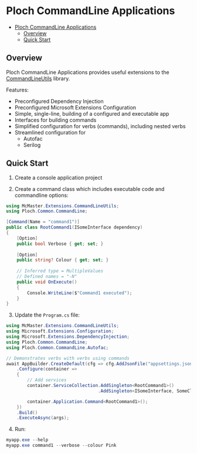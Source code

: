 # Ploch CommandLine Applications

<!-- @import "[TOC]" {cmd="toc" depthFrom=1 depthTo=6 orderedList=false} -->

<!-- code_chunk_output -->

- [Ploch CommandLine Applications](#ploch-commandline-applications)
  - [Overview](#overview)
  - [Quick Start](#quick-start)

<!-- /code_chunk_output -->

## Overview

Ploch CommandLine Applications provides useful extensions to the [CommandLineUtils](https://github.com/natemcmaster/CommandLineUtils) library.

Features:

- Preconfigured Dependency Injection
- Preconfigured Microsoft Extensions Configuration
- Simple, single-line, building of a configured and executable app
- Interfaces for building commands
- Simplified configuration for verbs (commands), including nested verbs
- Streamlined configuration for
  - Autofac
  - Serilog

## Quick Start

1. Create a console application project

2. Create a command class which includes executable code and commandline options:

```csharp
using McMaster.Extensions.CommandLineUtils;
using Ploch.Common.CommandLine;

[Command(Name = "command1")]
public class RootCommand1(ISomeInterface dependency)
{
    [Option]
    public bool Verbose { get; set; }
    
    [Option]
    public string? Colour { get; set; }
    
    // Inferred type = MultipleValues
    // Defined names = "-N"
    public void OnExecute()
    {       
        Console.WriteLine($"Command1 executed");
    }
}
```

3. Update the `Program.cs` file:

```csharp
using McMaster.Extensions.CommandLineUtils;
using Microsoft.Extensions.Configuration;
using Microsoft.Extensions.DependencyInjection;
using Ploch.Common.CommandLine;
using Ploch.Common.CommandLine.Autofac;

// Demonstrates verbs with verbs using commands
await AppBuilder.CreateDefault(cfg => cfg.AddJsonFile("appsettings.json"))
    .Configure(container =>
    {
        // Add services
        container.ServiceCollection.AddSingleton<RootCommand1>()
                                   .AddSingleton<ISomeInterface, SomeClass>();

        container.Application.Command<RootCommand1>();
    })
    .Build()
    .ExecuteAsync(args);

```

4. Run:

```powershell
myapp.exe --help
myapp.exe command1 --verbose --colour Pink
```
